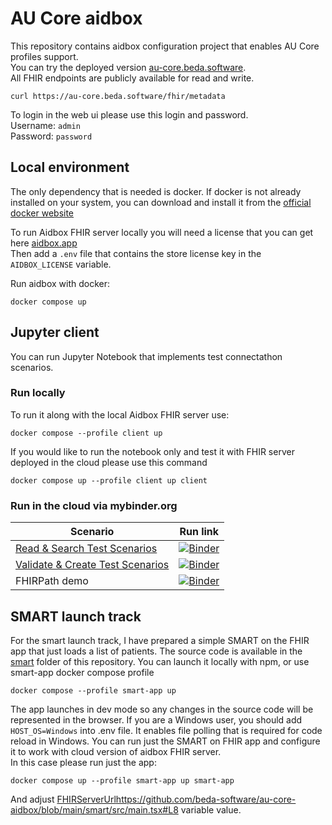 # AU Core aidbox
This repository contains aidbox configuration project that enables AU Core profiles support.  
You can try the deployed version [au-core.beda.software](https://au-core.beda.software/).  
All FHIR endpoints are publicly available for read and write.
```
curl https://au-core.beda.software/fhir/metadata
```  
To login in the web ui please use this login and password.  
Username: `admin`  
Password: `password`  


## Local environment
The only dependency that is needed is docker. If docker is not already installed on your system, you can download and install it from the [official docker website](https://docs.docker.com/get-docker/)

To run Aidbox FHIR server locally you will need a license that you can get here [aidbox.app](https://aidbox.app/ui/portal#/signin)   
Then add a `.env` file that contains the store license key in the `AIDBOX_LICENSE` variable.   

Run aidbox with docker: 
```
docker compose up
```   

## Jupyter client
You can run Jupyter Notebook that implements test connectathon scenarios.
### Run locally
To run it along with the local Aidbox FHIR server use:
```
docker compose --profile client up
```
If you would like to run the notebook only and test it with FHIR server deployed in the cloud please use this command
```
docker compose up --profile client up client
```
### Run in the cloud via mybinder.org
|Scenario|Run link|
|----|--------|
|[Read & Search Test Scenarios](https://confluence.hl7.org/pages/viewpage.action?pageId=203358353)|[![Binder](https://mybinder.org/badge_logo.svg)](https://mybinder.org/v2/gh/beda-software/au-core-aidbox/main?labpath=client%2FRead+%26+Search+Test+Scenarios.ipynb)|
|[Validate & Create Test Scenarios](https://confluence.hl7.org/pages/viewpage.action?pageId=204276132)|[![Binder](https://mybinder.org/badge_logo.svg)](https://mybinder.org/v2/gh/beda-software/au-core-aidbox/main?labpath=client%2FValidate+%26+Create+Test+Scenarios.ipynb)|
|FHIRPath demo|[![Binder](https://mybinder.org/badge_logo.svg)](https://mybinder.org/v2/gh/beda-software/au-core-aidbox/main?labpath=client%2FFHIRPATH+demo+notebook.ipynb)|

## SMART launch track
For the smart launch track, I have prepared a simple SMART on the FHIR app that just loads a list of patients.
The source code is available in the [smart](https://github.com/beda-software/au-core-aidbox/tree/main/) folder of this repository.
You can launch it locally with npm, or use smart-app docker compose profile
```
docker compose --profile smart-app up
```
The app launches in dev mode so any changes in the source code will be represented in the browser.
If you are a Windows user, you should  add `HOST_OS=Windows` into .env file. It enables file polling that is required for code reload in Windows.
You can run just the SMART on FHIR app and configure it to work with cloud version of aidbox FHIR server.  
In this case please run just the app:
```
docker compose up --profile smart-app up smart-app
```
And adjust [FHIRServerUrl](https://github.com/beda-software/au-core-aidbox/blob/main/smart/src/main.tsx#L8)https://github.com/beda-software/au-core-aidbox/blob/main/smart/src/main.tsx#L8 variable value.

